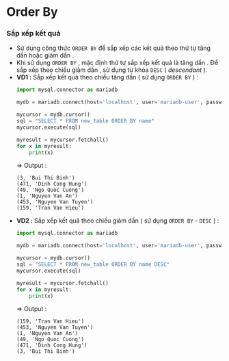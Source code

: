 # Order By
### **Sắp xếp kết quả**
- Sử dụng công thức `ORDER BY` để sắp xếp các kết quả theo thứ tự tăng dần hoặc giảm dần .
- Khi sử dụng `ORDER BY` , mặc định thứ tự sắp xếp kết quả là tăng dần . Để sắp xếp theo chiều giảm dần , sử dụng từ khóa `DESC` ( *descendant* ).
- **VD1 :** Sắp xếp kết quả theo chiều tăng dần ( sử dụng `ORDER BY` ) :
    ```py
    import mysql.connector as mariadb

    mydb = mariadb.connect(host='localhost', user='mariadb-user', password='P@ssw0rd', database='new_database')

    mycursor = mydb.cursor()
    sql = "SELECT * FROM new_table ORDER BY name"
    mycursor.execute(sql)

    myresult = mycursor.fetchall()
    for x in myresult:
        print(x)
    ```
    => Output :
    ```
    (3, 'Bui Thi Binh')
    (471, 'Dinh Cong Hung')
    (49, 'Ngo Quoc Cuong')
    (1, 'Nguyen Van An')
    (453, 'Nguyen Van Tuyen')
    (159, 'Tran Van Hieu')
    ```
- **VD2 :** Sắp xếp kết quả theo chiều giảm dần ( sử dụng `ORDER BY` - `DESC` ) :
    ```py
    import mysql.connector as mariadb

    mydb = mariadb.connect(host='localhost', user='mariadb-user', password='P@ssw0rd', database='new_database')

    mycursor = mydb.cursor()
    sql = "SELECT * FROM new_table ORDER BY name DESC"
    mycursor.execute(sql)

    myresult = mycursor.fetchall()
    for x in myresult:
        print(x)
    ```
    => Output :
    ```
    (159, 'Tran Van Hieu')
    (453, 'Nguyen Van Tuyen')
    (1, 'Nguyen Van An')
    (49, 'Ngo Quoc Cuong')
    (471, 'Dinh Cong Hung')
    (3, 'Bui Thi Binh')
    ```